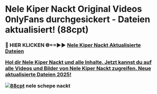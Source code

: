 # Nele Kiper Nackt Original Videos 0nlyFans durchgesickert - Dateien aktualisiert! (88cpt)

<h3>🔴 HIER KLICKEN 🌐==►► <a href="https://tinyurl.com/h6vf6nb8" rel="nofollow">Nele Kiper Nackt Aktualisierte Dateien

Hol dir Nele Kiper Nackt und alle Inhalte. Jetzt kannst du auf alle Videos und Bilder von Nele Kiper Nackt zugreifen. Neue aktualisierte Dateien 2025!

[![88cpt](https://i.imgur.com/sD4kR3V.gif)](https://tinyurl.com/h6vf6nb8)
nele schepe nackt